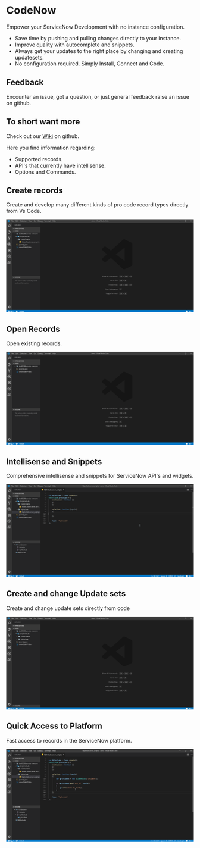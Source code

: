 # CodeNow
Empower your ServiceNow Development with no instance configuration.

- Save time by pushing and pulling changes directly to your instance.
- Improve quality with autocomplete and snippets.
- Always get your updates to the right place by changing and creating updatesets. 
- No configuration required. Simply Install, Connect and Code.

## Feedback
Encounter an issue, got a question, or just general feedback raise an issue on github.

## To short want more
Check out our [Wiki](https://github.com/Syspeople/CodeNow/wiki) on github.

Here you find information regarding:
* Supported records.
* API's that currently have intellisense.
* Options and Commands.

## Create records
Create and develop many different kinds of pro code record types directly from Vs Code. 

![create](images/create.gif)

## Open Records
Open existing records.

![open](images/open.gif)

## Intellisense and Snippets
Comprehensive intellisense and snippets for ServiceNow API's and widgets.

![intellisense](/images/intelliSnip.gif)

## Create and change Update sets
Create and change update sets directly from code

![updatesets](/images/updateset.gif)

## Quick Access to Platform
Fast access to records in the ServiceNow platform.

![quickaccess](/images/quickAccess.gif)
